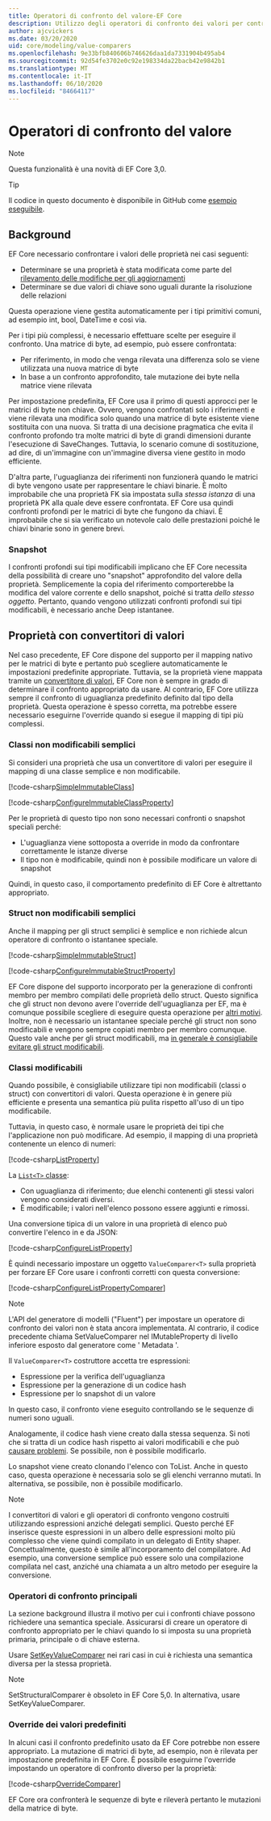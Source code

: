 ```yaml
---
title: Operatori di confronto del valore-EF Core
description: Utilizzo degli operatori di confronto dei valori per controllare la modalità di confronto dei valori delle proprietà EF Core
author: ajcvickers
ms.date: 03/20/2020
uid: core/modeling/value-comparers
ms.openlocfilehash: 9e33bfb840606b746626daa1da7331904b495ab4
ms.sourcegitcommit: 92d54fe3702e0c92e198334da22bacb42e9842b1
ms.translationtype: MT
ms.contentlocale: it-IT
ms.lasthandoff: 06/10/2020
ms.locfileid: "84664117"
---
```

# <a name="value-comparers"></a>Operatori di confronto del valore

> [!NOTE]  
> Questa funzionalità è una novità di EF Core 3,0.

> [!TIP]  
> Il codice in questo documento è disponibile in GitHub come [esempio eseguibile](https://github.com/dotnet/EntityFramework.Docs/tree/master/samples/core/Modeling/ValueConversions/).

## <a name="background"></a>Background

EF Core necessario confrontare i valori delle proprietà nei casi seguenti:

* Determinare se una proprietà è stata modificata come parte del [rilevamento delle modifiche per gli aggiornamenti](xref:core/saving/basic)
* Determinare se due valori di chiave sono uguali durante la risoluzione delle relazioni 

Questa operazione viene gestita automaticamente per i tipi primitivi comuni, ad esempio int, bool, DateTime e così via.

Per i tipi più complessi, è necessario effettuare scelte per eseguire il confronto.
Una matrice di byte, ad esempio, può essere confrontata:

* Per riferimento, in modo che venga rilevata una differenza solo se viene utilizzata una nuova matrice di byte
* In base a un confronto approfondito, tale mutazione dei byte nella matrice viene rilevata

Per impostazione predefinita, EF Core usa il primo di questi approcci per le matrici di byte non chiave.
Ovvero, vengono confrontati solo i riferimenti e viene rilevata una modifica solo quando una matrice di byte esistente viene sostituita con una nuova.
Si tratta di una decisione pragmatica che evita il confronto profondo tra molte matrici di byte di grandi dimensioni durante l'esecuzione di SaveChanges.
Tuttavia, lo scenario comune di sostituzione, ad dire, di un'immagine con un'immagine diversa viene gestito in modo efficiente.

D'altra parte, l'uguaglianza dei riferimenti non funzionerà quando le matrici di byte vengono usate per rappresentare le chiavi binarie.
È molto improbabile che una proprietà FK sia impostata sulla _stessa istanza_ di una proprietà PK alla quale deve essere confrontata.
EF Core usa quindi confronti profondi per le matrici di byte che fungono da chiavi.
È improbabile che si sia verificato un notevole calo delle prestazioni poiché le chiavi binarie sono in genere brevi.

### <a name="snapshots"></a>Snapshot

I confronti profondi sui tipi modificabili implicano che EF Core necessita della possibilità di creare uno "snapshot" approfondito del valore della proprietà.
Semplicemente la copia del riferimento comporterebbe la modifica del valore corrente e dello snapshot, poiché si tratta _dello stesso oggetto_.
Pertanto, quando vengono utilizzati confronti profondi sui tipi modificabili, è necessario anche Deep istantanee.

## <a name="properties-with-value-converters"></a>Proprietà con convertitori di valori

Nel caso precedente, EF Core dispone del supporto per il mapping nativo per le matrici di byte e pertanto può scegliere automaticamente le impostazioni predefinite appropriate.
Tuttavia, se la proprietà viene mappata tramite un [convertitore di valori](xref:core/modeling/value-conversions), EF Core non è sempre in grado di determinare il confronto appropriato da usare.
Al contrario, EF Core utilizza sempre il confronto di uguaglianza predefinito definito dal tipo della proprietà.
Questa operazione è spesso corretta, ma potrebbe essere necessario eseguirne l'override quando si esegue il mapping di tipi più complessi.

### <a name="simple-immutable-classes"></a>Classi non modificabili semplici

Si consideri una proprietà che usa un convertitore di valori per eseguire il mapping di una classe semplice e non modificabile.

[!code-csharp[SimpleImmutableClass](../../../samples/core/Modeling/ValueConversions/MappingImmutableClassProperty.cs?name=SimpleImmutableClass)]

[!code-csharp[ConfigureImmutableClassProperty](../../../samples/core/Modeling/ValueConversions/MappingImmutableClassProperty.cs?name=ConfigureImmutableClassProperty)]

Per le proprietà di questo tipo non sono necessari confronti o snapshot speciali perché:
* L'uguaglianza viene sottoposta a override in modo da confrontare correttamente le istanze diverse
* Il tipo non è modificabile, quindi non è possibile modificare un valore di snapshot

Quindi, in questo caso, il comportamento predefinito di EF Core è altrettanto appropriato.

### <a name="simple-immutable-structs"></a>Struct non modificabili semplici

Anche il mapping per gli struct semplici è semplice e non richiede alcun operatore di confronto o istantanee speciale.

[!code-csharp[SimpleImmutableStruct](../../../samples/core/Modeling/ValueConversions/MappingImmutableStructProperty.cs?name=SimpleImmutableStruct)]

[!code-csharp[ConfigureImmutableStructProperty](../../../samples/core/Modeling/ValueConversions/MappingImmutableStructProperty.cs?name=ConfigureImmutableStructProperty)]

EF Core dispone del supporto incorporato per la generazione di confronti membro per membro compilati delle proprietà dello struct.
Questo significa che gli struct non devono avere l'override dell'uguaglianza per EF, ma è comunque possibile scegliere di eseguire questa operazione per [altri motivi](/dotnet/csharp/programming-guide/statements-expressions-operators/how-to-define-value-equality-for-a-type).
Inoltre, non è necessario un istantanee speciale perché gli struct non sono modificabili e vengono sempre copiati membro per membro comunque.
Questo vale anche per gli struct modificabili, ma [in generale è consigliabile evitare gli struct modificabili](/dotnet/csharp/write-safe-efficient-code).

### <a name="mutable-classes"></a>Classi modificabili

Quando possibile, è consigliabile utilizzare tipi non modificabili (classi o struct) con convertitori di valori.
Questa operazione è in genere più efficiente e presenta una semantica più pulita rispetto all'uso di un tipo modificabile.

Tuttavia, in questo caso, è normale usare le proprietà dei tipi che l'applicazione non può modificare.
Ad esempio, il mapping di una proprietà contenente un elenco di numeri: 

[!code-csharp[ListProperty](../../../samples/core/Modeling/ValueConversions/MappingListProperty.cs?name=ListProperty)]

La [ `List<T>` classe](/dotnet/api/system.collections.generic.list-1?view=netstandard-2.1):
* Con uguaglianza di riferimento; due elenchi contenenti gli stessi valori vengono considerati diversi.
* È modificabile; i valori nell'elenco possono essere aggiunti e rimossi.

Una conversione tipica di un valore in una proprietà di elenco può convertire l'elenco in e da JSON:

[!code-csharp[ConfigureListProperty](../../../samples/core/Modeling/ValueConversions/MappingListProperty.cs?name=ConfigureListProperty)]

È quindi necessario impostare un oggetto `ValueComparer<T>` sulla proprietà per forzare EF Core usare i confronti corretti con questa conversione:

[!code-csharp[ConfigureListPropertyComparer](../../../samples/core/Modeling/ValueConversions/MappingListProperty.cs?name=ConfigureListPropertyComparer)]

> [!NOTE]  
> L'API del generatore di modelli ("Fluent") per impostare un operatore di confronto dei valori non è stata ancora implementata.
> Al contrario, il codice precedente chiama SetValueComparer nel IMutableProperty di livello inferiore esposto dal generatore come ' Metadata '.

Il `ValueComparer<T>` costruttore accetta tre espressioni:
* Espressione per la verifica dell'uguaglianza
* Espressione per la generazione di un codice hash
* Espressione per lo snapshot di un valore  

In questo caso, il confronto viene eseguito controllando se le sequenze di numeri sono uguali.

Analogamente, il codice hash viene creato dalla stessa sequenza.
Si noti che si tratta di un codice hash rispetto ai valori modificabili e che può [causare problemi](https://ericlippert.com/2011/02/28/guidelines-and-rules-for-gethashcode/).
Se possibile, non è possibile modificarlo.

Lo snapshot viene creato clonando l'elenco con ToList.
Anche in questo caso, questa operazione è necessaria solo se gli elenchi verranno mutati.
In alternativa, se possibile, non è possibile modificarlo. 

> [!NOTE]  
> I convertitori di valori e gli operatori di confronto vengono costruiti utilizzando espressioni anziché delegati semplici.
> Questo perché EF inserisce queste espressioni in un albero delle espressioni molto più complesso che viene quindi compilato in un delegato di Entity shaper.
> Concettualmente, questo è simile all'incorporamento del compilatore.
> Ad esempio, una conversione semplice può essere solo una compilazione compilata nel cast, anziché una chiamata a un altro metodo per eseguire la conversione.    

### <a name="key-comparers"></a>Operatori di confronto principali

La sezione background illustra il motivo per cui i confronti chiave possono richiedere una semantica speciale.
Assicurarsi di creare un operatore di confronto appropriato per le chiavi quando lo si imposta su una proprietà primaria, principale o di chiave esterna.

Usare [SetKeyValueComparer](/dotnet/api/microsoft.entityframeworkcore.mutablepropertyextensions.setkeyvaluecomparer?view=efcore-3.1) nei rari casi in cui è richiesta una semantica diversa per la stessa proprietà.

> [!NOTE]  
> SetStructuralComparer è obsoleto in EF Core 5,0.
> In alternativa, usare SetKeyValueComparer.

### <a name="overriding-defaults"></a>Override dei valori predefiniti

In alcuni casi il confronto predefinito usato da EF Core potrebbe non essere appropriato.
La mutazione di matrici di byte, ad esempio, non è rilevata per impostazione predefinita in EF Core.
È possibile eseguirne l'override impostando un operatore di confronto diverso per la proprietà: 

[!code-csharp[OverrideComparer](../../../samples/core/Modeling/ValueConversions/OverridingByteArrayComparisons.cs?name=OverrideComparer)]

EF Core ora confronterà le sequenze di byte e rileverà pertanto le mutazioni della matrice di byte.

